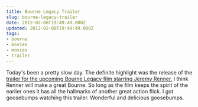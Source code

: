 ```yaml
---
title: Bourne Legacy Trailer
slug: bourne-legacy-trailer
date: 2012-02-08T19:49:49.000Z
updated: 2012-02-08T19:49:49.000Z
tags:
- bourne
- movies
- movies
- trailer
---
```


Today's been a pretty slow day.  The definite highlight was the release of the <a href="http://trailers.apple.com/trailers/universal/thebournelegacy/">trailer for the upcoming Bourne Legacy film starring Jeremy Renner.</a>  I think Renner will make a great Bourne.  So long as the film keeps the spirit of the earlier ones it has all the hallmarks of another great action flick.  I got goosebumps watching this trailer.  Wonderful and delicious goosebumps.
